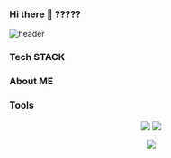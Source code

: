 ### Hi there 👋 ?????

![header](https://capsule-render.vercel.app/api?type=transparent&color=auto&height=300&section=header&text=capsule&fontColor=1FBED6%20render&fontSize=90)
### Tech STACK


### About ME


### Tools


<div align="center">
  <picture>
    <img align="center" src="https://github-readme-stats.vercel.app/api?username=kdh4646&theme=dark&show_icons=true"/>
  </picture>
  
  <picture>
    <img align="center" src="https://github-readme-stats.vercel.app/api/top-langs/?username=kdh4646&theme=dark&layout=compact"/>
  </picture>
</div>

</br>

<div align="center">
  <picture>
    <img align="center" src="https://leetcard.jacoblin.cool/kdh4646?ext=activity"/>
  </picture>
</div>

<!--
**kdh4646/kdh4646** is a ✨ _special_ ✨ repository because its `README.md` (this file) appears on your GitHub profile.

Here are some ideas to get you started:

- 🔭 I’m currently working on ...
- 🌱 I’m currently learning ...
- 👯 I’m looking to collaborate on ...
- 🤔 I’m looking for help with ...
- 💬 Ask me about ...
- 📫 How to reach me: ...
- 😄 Pronouns: ...
- ⚡ Fun fact: ...
-->
